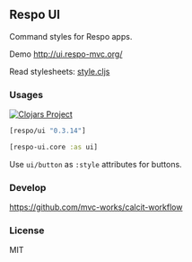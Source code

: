 
Respo UI
----

Command styles for Respo apps.

Demo http://ui.respo-mvc.org/

Read stylesheets: [style.cljs](https://github.com/Respo/respo-ui/blob/master/src/respo_ui/style.cljs)

### Usages

[![Clojars Project](https://img.shields.io/clojars/v/respo/ui.svg)](https://clojars.org/respo/ui)

```clojure
[respo/ui "0.3.14"]
```

```clojure
[respo-ui.core :as ui]
```

Use `ui/button` as `:style` attributes for buttons.

### Develop

https://github.com/mvc-works/calcit-workflow

### License

MIT
